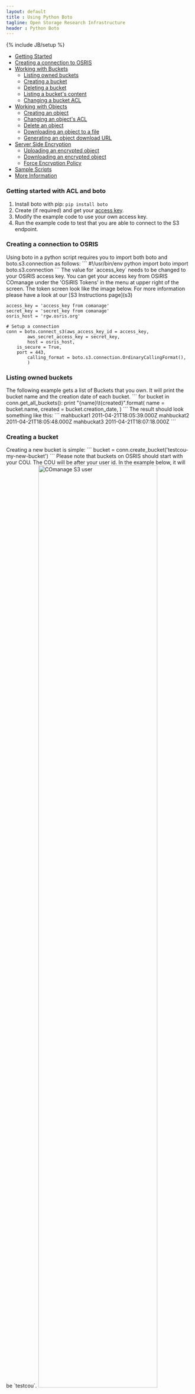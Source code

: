 ```yaml
---
layout: default
title : Using Python Boto
tagline: Open Storage Research Infrastructure
header : Python Boto
---
```


{% include JB/setup %}

- [Getting Started](#gettingStarted)
- [Creating a connection to OSRIS](#newConn)
- [Working with Buckets](#buckets)
   - [Listing owned buckets](#ownedBucketListing)
   - [Creating a bucket](#createBucket)
   - [Deleting a bucket](#deleteBucket)
   - [Listing a bucket's content](#listBucketContent)
   - [Changing a bucket ACL](#ObjectACL)
- [Working with Objects](#objects)
   - [Creating an object](#createObject)
   - [Changing an object's ACL](#objectACL)
   - [Delete an object](#delObject)
   - [Downloading an object to a file](#downloadFile)
   - [Generating an object download URL](#downloadURL)
- [Server Side Encryption](#sse)
   - [Uploading an encrypted object](#uploadEncrypt)
   - [Downloading an encrypted object](#downloadEncrypted)
   - [Force Encryption Policy](#encryptionPolicy)
- [Sample Scripts](#examples)
- [More Information](#moreInfo)

<a name="gettingStarted" />
<h3>Getting started with ACL and boto</h3>

1. Install boto with pip: `pip install boto`
2. Create (if required) and get your [access key](s3).
3. Modify the example code to use your own access key.
4. Run the example code to test that you are able to connect to the S3 endpoint.

<a name="newConn" />
<h3>Creating a connection to OSRIS</h3>
Using boto in a python script requires you to import both boto and boto.s3.connection as follows:
```
#!/usr/bin/env python
import boto
import boto.s3.connection
```
The value for `access_key` needs to be changed to your OSiRIS access key. You can get your access key from OSiRIS COmanage under the 'OSiRIS Tokens' in the menu at upper right of the screen.  The token screen look like the image below.  For more information please have a look at our [S3 Instructions page](s3)

```
access_key = 'access_key from comanage'
secret_key = 'secret_key from comanage'
osris_host = 'rgw.osris.org'

# Setup a connection
conn = boto.connect_s3(aws_access_key_id = access_key,
        aws_secret_access_key = secret_key,
        host = osris_host,
	is_secure = True,
	port = 443,
        calling_format = boto.s3.connection.OrdinaryCallingFormat(),
        )
```

<a name="buckets" />
<a name="ownedBucketListing" />
<h3>Listing owned buckets</h3>
The following example gets a list of Buckets that you own. It will print the bucket name and the creation date of each bucket.
```
for bucket in conn.get_all_buckets():
        print "{name}\t{created}".format(
                name = bucket.name,
                created = bucket.creation_date,
        )
```
The result should look something like this:
```
mahbuckat1   2011-04-21T18:05:39.000Z
mahbuckat2   2011-04-21T18:05:48.000Z
mahbuckat3   2011-04-21T18:07:18.000Z
```

<a name="createBucket" />
<h3>Creating a bucket</h3>
Creating a new bucket is simple:
```
bucket = conn.create_bucket('testcou-my-new-bucket')
```
Please note that buckets on OSRIS should start with your COU. The COU will be after your user id. In the example below, it will be `testcou`.

<img style="width: 80%" src="{{IMAGE_PATH}}/documentation/s3/Comanage-s3user.png" alt="COmanage S3 user"/>

<a name="deleteBucket" />
<h3>Deleting a bucket</h3>
Deleting a bucket is also simple:
```
conn.delete_bucket(bucket.name)
```
Note that the bucket must be empty in order to delete it. There is no way to force a non-empty bucket to be deleted.

<a name="createObject" />
<h3>Creating an object</h3>
This creates a file `hello.txt` with the string `Hello World!`
```
key = bucket.new_key('hello.txt')
key.set_contents_from_string('Hello World!')
```

<a name="listBucketContent" />
<h3>Listing a bucket's content</h3>
`bucket.list()` gets a list of objects in the bucket. The example below prints out the name, file size, and last modified date of each object.
```
for key in bucket.list():
        print "{name}\t{size}\t{modified}".format(
                name = key.name,
                size = key.size,
                modified = key.last_modified,
                )
```
<a name="objects">
<a name="createObject" />
<h3>Creating an object</h3>
This creates a file `hello.txt` with the string `Hello World!`
```
key = bucket.new_key('hello.txt')
key.set_contents_from_string('Hello World!')
```

<a name="objectACL" />
<h3>Change an object's ACL</h3>
The ACL can be assigned to a file as shown below:
```
public_hello = bucket.get_key('hello.txt')
public_hello.set_canned_acl('public-read')
private_hello = bucket.get_key('private_hello.txt')
private_hello.set_canned_acl('private')
```
<a name="bucketAcl" />
A similar process can be used for assigning an ACL to a bucket:
```
bucket.set_canned_acl('public-read')
```
Information on bucket ACLs can be found [here](http://boto3.readthedocs.io/en/latest/guide/s3-example-access-permissions.html)

<a name="delObject" />
<h3>Delete an object</h3>
This deletes the object hello.txt
```
bucket.delete_key('hello.txt')
```

<a name="downloadFile" />
<h3>Download an object to a file</h3>
This example downloads the object hello.txt and saves it in /tmp.
```
key = bucket.get_key('hello.txt')
key.get_contents_to_filename('/tmp/hello.txt')
```

<a name="downloadURL" />
<h3>Generate a signed or unsigned object download URL</h3>
An unsigned download URL works when a key is publically readable.
```
hello_key = bucket.get_key('hello.txt')
hello_url = hello_key.generate_url(0, query_auth=False)
print hello_url
```
The output will look something like:
```
https://rgw.osris.org/mycou-bucket/hello.txt
```
With signed download URLs will work for the time specified (in seconds) even if the object is private, though the URL will stop working when the time period is up.
```
plans_key = bucket.get_key('secret_plans.txt')
plans_url = plans_key.generate_url(3600, query_auth=True)
print plans_url
```
The output will look something like:
```
https://rgw.osris.org/mycou-bucket/secret_plans.txt?Signature=XXXXXXXXXXXXXXXXXXXXXXXXXXX&Expires=1316027075&AWSAccessKeyId=XXXXXXXXXXXXXXXXXXX
```

<a name="sse" />
<h3>Using Server Side Encryption (SSE-C)</h3>
We first need to create a header to encrypt the data over the wire. We need three variables: `x-amz-server-side-encryption-customer-algorithm`, `x-amz-server-side-encryption-customer-key`, and `x-amz-server-side-encryption-customer-key-MD5`. The encryption algorithm must be `"AES256"`; the key must be a 256 bit, base64-encoded encryption key; and the MD5 must be a base64-encoded 128-bit MD5 digest of the encryption key.  More information on SSE-C is available from the [Amazon S3 Documentation](https://docs.aws.amazon.com/AmazonS3/latest/dev/ServerSideEncryptionCustomerKeys.html). Here is an example of how to create the header:
```
# Don't lose this secret, it is required to decrypt your data!
keystring = '32characterSecretStringXXXXXXXX'
key = base64.b64encode(keystring)
md5key = base64.b64encode(hashlib.md5(keystring).digest())

header = {
        "x-amz-server-side-encryption-customer-algorithm":"AES256",
        "x-amz-server-side-encryption-customer-key":key,
        "x-amz-server-side-encryption-customer-key-MD5":md5key
        }
```
It is your responsibility to store your key string (the variable `keystring`) somewhere. **_WE ARE UNABLE TO DECRYPT YOUR DATA! IF YOU LOSE THE KEY, WE WILL BE UNABLE TO ASSIST YOU IN DECRYPTING THE DATA._** In the sample script  [encryption.py](examples/encryption.py), we've included the steps to generate a random keystring and store it in a file for re-use.

<a name="uploadEncrypt" />
<h3>Uploading a file</h3>
We have to pass our upload method the filepath, the header information, and set the encrypt_key to true. We make a copy of our header dict with `ul_header = copy(header)`. This is due to the fact that the header variable content gets modified when used - we make a copy each time so we can re-use our original dictionary for future operations.
```
ul_header = copy(header)
bucket = conn.create_bucket('testcou-testfile2')
k = bucket.new_key("test.txt")
k.set_contents_from_file(upload_file, headers=ul_header, encrypt_key=True)
```
There will be a performance difference vs unencrypted objects when reading objects.

<a name="downloadEncrypted" />
<h3>Downloading an encrypted file</h3>
Downloading a file is very similar to uploading the file, except only the header and filepath are required. Again we make a copy of the header file. 
```
dl_header = copy(header)
bucket = conn.create_bucket('testcou-testfile2')
kn = bucket.new_key("test.txt")
kn.get_contents_to_filename(download_file, headers=dl_header)
```

<a name="encryptionPolicy" />
<h3>Force Encryption Policy</h3>
To force all objects uploaded to a bucket to be encrypted, use this json\_policy code below:
```
json_policy = """{
   "Version":"2018-05-24",
   "Id":"PutObjPolicy",
   "Statement":[{
         "Sid":"DenyUnEncryptedObjectUploads",
         "Effect":"Deny",
         "Principal":{
            "AWS":"*"
         },
         "Action":"s3:PutObject",
         "Resource":"arn:aws:s3:::%s/*",
         "Condition":{
            "StringNotEquals":{
               "s3:x-amz-server-side-encryption":"AES256"
            }
         }
      }
   ]
}"""
```
Then you can set the policy with `bucket.set_policy(json_policy % bucket.name)`
<a name="examples" />
<h3>Sample Script</h3>

* [osiris-boto-example.py](examples/osiris-boto-example.py) - This script creates two buckets and an object in each bucket. It then gives an signed URL for one of the objects and an unsigned URL for the other object. The example also shows how to delete an object.
* [encryption.py](examples/encryption.py) covers everything with the encryption.

<a name="moreInfo" />
<h3>More Information</h3>

<a href="http://docs.ceph.com/docs/master/radosgw/s3/python/">More examples at ceph.com</a>

<a href="http://boto.cloudhackers.com/en/latest/s3_tut.html">S3 Docs for Boto2</a>

Most of these examples are adapted from the docs linked above at ceph.com.  

These examples and other examples at ceph.com refer to boto2 but you may be using the most current boto3.  Docs for that version are at the URL below:

<a href="http://boto3.readthedocs.io/en/latest/guide/s3-examples.html">S3 Docs for Boto3</a>

OSiRIS S3 supports Server Side Encryption with client provided keys (SSE-C).  The examples below detail how to use this feature.  The full specification for SSE-C is [documented here](https://docs.aws.amazon.com/AmazonS3/latest/dev/ServerSideEncryptionCustomerKeys.html).
